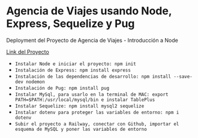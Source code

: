 # Agencia de Viajes usando Node, Express, Sequelize y Pug
Deployment del Proyecto de Agencia de Viajes - Introducción a Node

[Link del Proyecto](https://pj24agenciaviajesnodeexpresssequelizepug.up.railway.app)

  - `Instalar Node e iniciar el proyecto: npm init`
  - `Instalación de Express: npm install express`
  - `Instalación de las dependencias de desarrollo: npm install --save-dev nodemon`
  - `Instalación de Pug: npm install pug`
  -	`Instalar MySql, para usarlo en la terminal de MAC: export PATH=$PATH:/usr/local/mysql/bin e instalar TablePlus`
  -	`Instalar Sequelize: npm install mysql2 sequelize`
  -	`Instalar dotenv para proteger las variables de entorno: npm i dotenv`
  -	`Subir el proyecto a Railway, conectar con Github, importar el esquema de MySQL y poner las variables de entorno`
